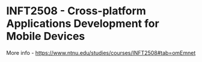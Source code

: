 # INFT2508 - Cross-platform Applications Development for Mobile Devices

More info - https://www.ntnu.edu/studies/courses/INFT2508#tab=omEmnet
